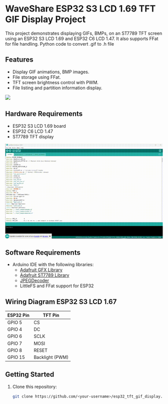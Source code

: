 # WaveShare ESP32 S3 LCD 1.69 TFT GIF Display Project

This project demonstrates displaying GIFs, BMPs, 
on an ST7789 TFT screen using an ESP32 S3 LCD 1.69 and ESP32 C6 LCD 1.47. It also supports  FFat for file handling. Python code to convert .gif to .h file

## Features
- Display GIF animations, BMP images.
- File storage using FFat.
- TFT screen brightness control with PWM.
- File listing and partition information display.

<img src="IMG_17172.gif" width="800" />


## Hardware Requirements
- ESP32 S3 LCD 1.69  board
- ESP32 C6 LCD 1.47
- ST7789 TFT display

<img src="ffts.gif" width="800" />


## Software Requirements
- Arduino IDE with the following libraries:
  - [Adafruit GFX Library](https://github.com/adafruit/Adafruit-GFX-Library)
  - [Adafruit ST7789 Library](https://github.com/adafruit/Adafruit-ST7735-Library)
  - [JPEGDecoder](https://github.com/Bodmer/JPEGDecoder)
  - LittleFS and FFat support for ESP32

## Wiring Diagram ESP32 S3 LCD 1.67
| ESP32 Pin | TFT Pin        |
|-----------|----------------|
| GPIO 5    | CS             |
| GPIO 4    | DC             |
| GPIO 6    | SCLK           |
| GPIO 7    | MOSI           |
| GPIO 8    | RESET          |
| GPIO 15   | Backlight (PWM)|

## Getting Started
1. Clone this repository:
   ```bash
   git clone https://github.com/<your-username>/esp32_tft_gif_display.git
